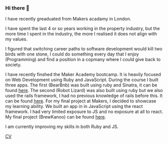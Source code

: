 ### Hi there 👋

I have recently greaduated from Makers acadamy in London. 

I have spent the last 4 or so years working in the property industry, but the more time I spent in the industry, the more I realised it does not align with my values.

I figured that switching career paths to software development would kill two birds with one stone, I could do something every day that I enjoy (Programming) and find a position in a copmany where I could give back to society.

I have recently finshed the Maker Academy bootcamp. It is heavily focused on Web Development using Ruby and JavaScript. During the course I built three apps. The first (BearBnb) was built using ruby and Sinatra, it can be found [here](https://github.com/LinusMjorn/AirBnB-Clone). The second (Robot Lizard) was also built using ruby but we also used the rails framework, I had no previous knowledge of rails before this. It can be found [here](https://github.com/LinusMjorn/acebook-robotlizard). For my final project at Makers, I decided to showcase my learning ability. We built an app in in JavaScript using the react framework. I had very limited exposure to JS and no exposure at all to react. My final project (BrewKanoo) can be found [here](https://github.com/LinusMjorn/brewkanoo).

I am currently improving my skills in both Ruby and JS.

[CV](https://github.com/LinusMjorn/CV)


